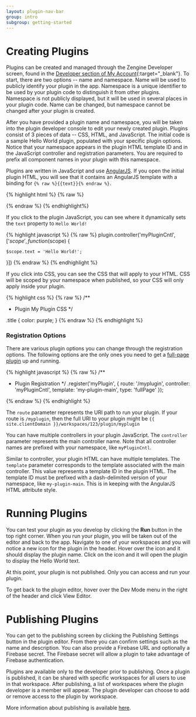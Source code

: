 ```yaml
---
layout: plugin-nav-bar
group: intro
subgroup: getting-started
---
```

# Creating Plugins

Plugins can be created and managed through the Zengine Developer screen, found in the [Developer section of My Account]({{site.clientDomain}}/account/developer){:target="_blank"}. To start, there are two options -- name and namespace. Name will be used to publicly identify your plugin in the app. Namespace is a unique identifier to be used by your plugin code to distinguish it from other plugins. Namespace is not publicly displayed, but it will be used in several places in your plugin code. Name can be changed, but namespace cannot be changed after your plugin is created.

After you have provided a plugin name and namespace, you will be taken into the plugin developer console to edit your newly created plugin. Plugins consist of 3 pieces of data -- CSS, HTML, and JavaScript. The initial code is a sample Hello World plugin, populated with your specific plugin options. Notice that your namespace appears in the plugin HTML template ID and in the JavaScript controller and registration parameters.  You are required to prefix all component names in your plugin with this namespace.

Plugins are written in JavaScript and use [AngularJS]({{site.baseurl}}/plugins/development). If you open the initial plugin HTML, you will see that it contains an AngularJS template with a binding for `{% raw %}{{text}}{% endraw %}`.

{% highlight html %}
{% raw %}
<script type="text/ng-template" id="my-plugin-main">
    <div class="title">
        <h1>{{text}}</h1>
    </div>
</script>
{% endraw %}
{% endhighlight%}

If you click to the plugin JavaScript, you can see where it dynamically sets the `text` property to `Hello World!`

{% highlight javascript %}
{% raw %}
plugin.controller('myPluginCntl', ['$scope', function ($scope) {

    $scope.text = 'Hello World!';

}])
{% endraw %}
{% endhighlight %}

If you click into CSS, you can see the CSS that will apply to your HTML. CSS will be scoped by your namespace when published, so your CSS will only apply inside your plugin.

{% highlight css %}
{% raw %}
/**
 * Plugin My Plugin CSS
 */

.title { 
    color: purple;
}
{% endraw %}
{% endhighlight %}

### Registration Options

There are various plugin options you can change through the registration options. The following options are the only ones you need to get a [full-page plugin]({{site.baseurl}}/plugins/getting-started/plugin-types.html) up and running. 

{% highlight javascript %}
{% raw %}
/**
 * Plugin Registration
 */
.register('myPlugin', {
    route: '/myplugin',
    controller: 'myPluginCntl',
    template: 'my-plugin-main',
    type: 'fullPage'
});

{% endraw %}
{% endhighlight %}

The `route` parameter represents the URI path to run your plugin. If your route is `/myplugin`, then the full URI to your plugin might be `{{ site.clientDomain }}/workspaces/123/plugin/myplugin`

You can have multiple controllers in your plugin JavaScript. The `controller` parameter represents the main controller name. Note that all controller names are prefixed with your namespace, like `myPluginCntl`.

Similar to controller, your plugin HTML can have multiple templates. The `template` parameter corresponds to the template associated with the main controller. This value represents a template ID in the plugin HTML. The template ID must be prefixed with a dash-delimited version of your namespace, like `my-plugin-main`. This is in keeping with the AngularJS HTML attribute style.

# Running Plugins

You can test your plugin as you develop by clicking the **Run** button in the top right corner. When you run your plugin, you will be taken out of the editor and back to the app. Navigate to one of your workspaces and you will notice a new icon for the plugin in the header. Hover over the icon and it should display the plugin name. Click on the icon and it will open the plugin to display the Hello World text.

At this point, your plugin is not published. Only you can access and run your plugin.

To get back to the plugin editor, hover over the Dev Mode menu in the right of the header and click View Editor.

# Publishing Plugins

You can get to the publishing screen by clicking the Publishing Settings button in the plugin editor. From there you can confirm settings such as the name and description. You can also provide a Firebase URL and optionally a Firebase secret. The Firebase secret will allow a plugin to take advantage of Firebase authentication. 

Plugins are available only to the developer prior to publishing. Once a plugin is published, it can be shared with specific workspaces for all users to use in that workspace. After publishing, a list of workspaces where the plugin developer is a member will appear. The plugin developer can choose to add or remove access to the plugin by workspace.

More information about publishing is available [here]({{site.baseurl}}/plugins/getting-started/publishing.html).
